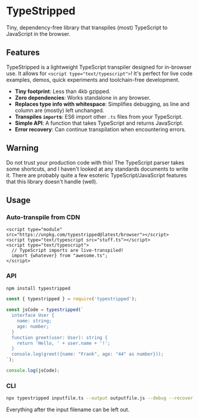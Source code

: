 # TypeStripped

Tiny, dependency-free library that transpiles (most) TypeScript to JavaScript in the browser.

## Features

TypeStripped is a lightweight TypeScript transpiler designed for in-browser use. It allows for `<script type="text/typescript">`! It's perfect for live code examples, demos, quick experiments and toolchain-free development.

- **Tiny footprint**: Less than 4kb gzipped.
- **Zero dependencies**: Works standalone in any browser.
- **Replaces type info with whitespace**: Simplifies debugging, as line and column are (mostly) left unchanged.
- **Transpiles `import`s**: ES6 import other `.ts` files from your TypeScript.
- **Simple API**: A function that takes TypeScript and returns JavaScript.
- **Error recovery**: Can continue transpilation when encountering errors.

## Warning

Do not trust your production code with this! The TypeScript parser takes some shortcuts, and I haven't looked at any standards documents to write it. There are probably quite a few esoteric TypeScript/JavaScript features that this library doesn't handle (well).

## Usage

### Auto-transpile from CDN

```
<script type="module" src="https://unpkg.com/typestripped@latest/browser"></script>
<script type="text/typescript src="stuff.ts"></script>
<script type="text/typescript">
  // TypeScript imports are live-transpiled!
  import {whatever} from "awesome.ts";
</script>
```

### API

```bash
npm install typestripped
```

```typescript
const { typestripped } = require('typestripped');

const jsCode = typestripped(`
  interface User {
    name: string;
    age: number;
  }
  function greet(user: User): string {
    return 'Hello, ' + user.name + '!';
  }
  console.log(greet({name: "Frank", age: "44" as number}));
`);

console.log(jsCode);
```

### CLI

```bash
npx typestripped inputfile.ts --output outputfile.js --debug --recover
```

Everything after the input filename can be left out.
